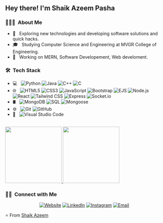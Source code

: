 
<h2> Hey there! I'm Shaik Azeem Pasha</h2>

<h3> 👨🏻‍💻 &nbsp;About Me </h3>

- 🤔 &nbsp; Exploring new technologies and developing software solutions and quick hacks.
- 🎓 &nbsp; Studying Computer Science and Engineering at MVGR College of Engineering.
- 🌱 &nbsp; Working on MERN, Software Developement, Web develoment.

<h3> 🛠 &nbsp;Tech Stack</h3>

- 💻 &nbsp;
  ![Python](https://img.shields.io/badge/-Python-333333?style=flat&logo=python)
  ![Java](https://img.shields.io/badge/-Java-333333?style=flat&logo=Java&logoColor=007396)
  ![C++](https://img.shields.io/badge/-C++-333333?style=flat&logo=C%2B%2B&logoColor=00599C)
  ![C](https://img.shields.io/badge/-C-A8B9CC?style=flat&logo=c&logoColor=black)
- 🌐 &nbsp;
  ![HTML5](https://img.shields.io/badge/-HTML5-333333?style=flat&logo=HTML5)
  ![CSS3](https://img.shields.io/badge/-CSS3-1572B6?style=flat&logo=css3&logoColor=white)
  ![JavaScript](https://img.shields.io/badge/-JavaScript-333333?style=flat&logo=javascript)
  ![Bootstrap](https://img.shields.io/badge/-Bootstrap-333333?style=flat&logo=bootstrap&logoColor=563D7C)
  ![EJS](https://img.shields.io/badge/-EJS-4F5B93?style=flat&logo=ejs&logoColor=white)
  ![Node.js](https://img.shields.io/badge/-Node.js-333333?style=flat&logo=node.js)
  ![React](https://img.shields.io/badge/-React-333333?style=flat&logo=react)
  ![Tailwind CSS](https://img.shields.io/badge/-Tailwind%20CSS-06B6D4?style=flat&logo=tailwind-css&logoColor=white)
  ![Express](https://img.shields.io/badge/-Express-000000?style=flat&logo=express&logoColor=white)
  ![Socket.io](https://img.shields.io/badge/-Socket.io-010101?style=flat&logo=socket.io&logoColor=white)
- 🛢 &nbsp;
   ![MongoDB](https://img.shields.io/badge/-MongoDB-47A248?style=flat&logo=mongodb&logoColor=white)
  ![SQL](https://img.shields.io/badge/-SQL-003B57?style=flat&logo=postgresql&logoColor=white)
  ![Mongoose](https://img.shields.io/badge/-Mongoose-880000?style=flat&logo=mongoose&logoColor=white)
- ⚙️ &nbsp;
  ![Git](https://img.shields.io/badge/-Git-333333?style=flat&logo=git)
  ![GitHub](https://img.shields.io/badge/-GitHub-333333?style=flat&logo=github)
- 🔧 &nbsp;
  ![Visual Studio Code](https://img.shields.io/badge/-Visual%20Studio%20Code-333333?style=flat&logo=visual-studio-code&logoColor=007ACC)
<br/>

<a href="https://github.com/azeem-0">
  <img height="180em" src="https://github-readme-stats.vercel.app/api?username=AVS1508&theme=buefy&show_icons=true" />
  <img height="180em" src="https://github-readme-stats.vercel.app/api/top-langs/?username=AVS1508&theme=buefy&layout=compact" />
</a>

<br/>

<h3> 🤝🏻 &nbsp;Connect with Me </h3>

<p align="center">
<a href="https://azeems-portfolio.onrender.com/"><img alt="Website" src="https://img.shields.io/badge/Website-www.adityavsingh.com-blue?style=flat-square&logo=google-chrome"></a>
<a href="https://www.linkedin.com/in/azeemshaik025/)"><img alt="LinkedIn" src="https://img.shields.io/badge/LinkedIn-Aditya%20Vikram%20Singh-blue?style=flat-square&logo=linkedin"></a>
<a href="https://www.instagram.com/azeem.shaik.16906/"><img alt="Instagram" src="https://img.shields.io/badge/Instagram-adityavs__-blue?style=flat-square&logo=instagram"></a>
<a href="mailto:azeemshaik025@gmail.com"><img alt="Email" src="https://img.shields.io/badge/Email-avsingh@umass.edu-blue?style=flat-square&logo=gmail"></a>
</p>

⭐️ From [Shaik Azeem](https://github.com/azeem-0)
